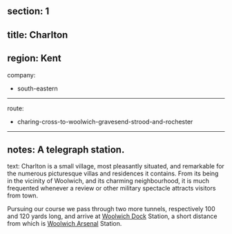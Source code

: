 section: 1
----
title: Charlton
----
region: Kent
----
company:
- south-eastern
----
route:
- charing-cross-to-woolwich-gravesend-strood-and-rochester
----
notes: A telegraph station.
----
text: Charlton is a small village, most pleasantly situated, and remarkable for the numerous picturesque villas and residences it contains. From its being in the vicinity of Woolwich, and its charming neighbourhood, it is much frequented whenever a review or other military spectacle attracts visitors from town.

Pursuing our course we pass through two more tunnels, respectively 100 and 120 yards long, and arrive at [Woolwich Dock](/stations/woolwich-dock) Station, a short distance from which is [Woolwich Arsenal](/stations/woolwich-arsenal) Station.
